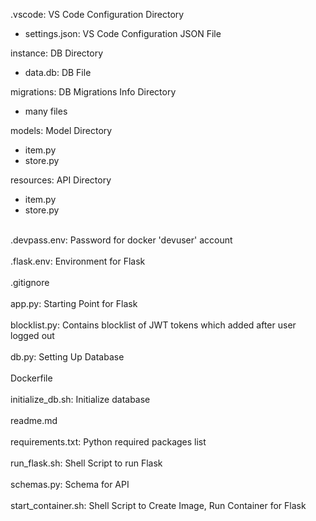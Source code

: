 .vscode: VS Code Configuration Directory
- settings.json: VS Code Configuration JSON File

instance: DB Directory
- data.db: DB File

migrations: DB Migrations Info Directory
- many files

models: Model Directory
- item.py
- store.py

resources: API Directory
- item.py
- store.py

\
.devpass.env: Password for docker 'devuser' account\
\
.flask.env: Environment for Flask\
\
.gitignore\
\
app.py: Starting Point for Flask\
\
blocklist.py: Contains blocklist of JWT tokens which added after user logged out\
\
db.py: Setting Up Database\
\
Dockerfile\
\
initialize_db.sh: Initialize database\
\
readme.md\
\
requirements.txt: Python required packages list\
\
run_flask.sh: Shell Script to run Flask\
\
schemas.py: Schema for API\
\
start_container.sh: Shell Script to Create Image, Run Container for Flask